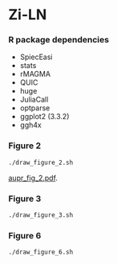 # Zi-LN


### R package dependencies

* SpiecEasi
* stats
* rMAGMA
* QUIC
* huge
* JuliaCall
* optparse
* ggplot2 (3.3.2)
* ggh4x


### Figure 2

```bash
./draw_figure_2.sh
```

[aupr_fig_2.pdf](https://github.com/vincentprost/Zi-LN/master/aupr_fig_2.pdf).

### Figure 3


```bash
./draw_figure_3.sh
```


### Figure 6

```bash
./draw_figure_6.sh
```


